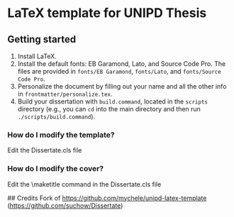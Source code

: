 # LaTeX template for UNIPD Thesis

## Getting started
1. Install LaTeX. 
2. Install the default fonts: EB Garamond, Lato, and Source Code Pro. The files are provided in `fonts/EB Garamond`, `fonts/Lato`, and `fonts/Source Code Pro`.
3. Personalize the document by filling out your name and all the other info in `frontmatter/personalize.tex`.
4. Build your dissertation with `build.command`, located in the `scripts` directory (e.g., you can `cd` into the main directory and then run `./scripts/build.command`).

### How do I modify the template?
Edit the Dissertate.cls file

### How do I modify the cover?
Edit the \maketitle command in the Dissertate.cls file

## Credits
Fork of https://github.com/mychele/unipd-latex-template (https://github.com/suchow/Dissertate)
